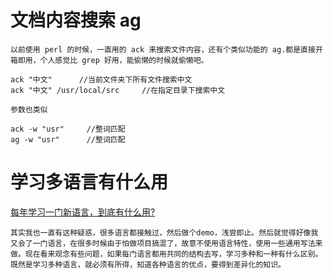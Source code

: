 # 文档内容搜索 ag

```
以前使用 perl 的时候，一直用的 ack 来搜索文件内容，还有个类似功能的 ag.都是直接开箱即用，个人感觉比 grep 好用，能偷懒的时候就偷懒吧。

ack "中文"      //当前文件夹下所有文件搜索中文
ack "中文" /usr/local/src     //在指定目录下搜索中文

参数也类似

ack -w "usr"     //整词匹配
ag -w "usr"      //整词匹配
```

# 学习多语言有什么用

[每年学习一门新语言，到底有什么用?](https://mp.weixin.qq.com/s/SKLdXsD5FuaIkbiPKUC2Qg)

```
其实我也一直有这种疑惑，很多语言都接触过，然后做个demo，浅尝即止。然后就觉得好像我又会了一门语言，在很多时候由于怕做项目搞混了，故意不使用语言特性，使用一些通用写法来做。现在看来观念有些问题，如果每门语言都用共同的结构去写，学习多种和一种有什么区别。既然是学习多种语言，就必须有所得，知道各种语言的优点，要得到差异化的知识。

```
